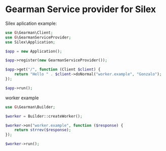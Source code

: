 Gearman Service provider for Silex
==================================

Silex aplication example:

```php
use G\Gearman\Client;
use G\GearmanServiceProvider;
use Silex\Application;

$app = new Application();

$app->register(new GearmanServiceProvider());

$app->get("/", function (Client $client) {
    return "Hello " . $client->doNormal("worker.example", "Gonzalo");
});

$app->run();
```

worker example

```php
use G\Gearman\Builder;

$worker = Builder::createWorker();

$worker->on("worker.example", function ($response) {
    return strrev($response);
});

$worker->run();
```
